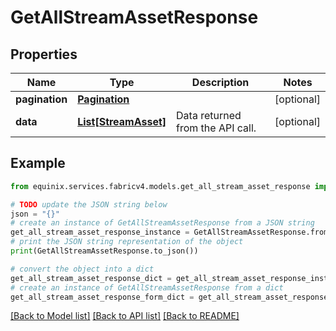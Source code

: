 # GetAllStreamAssetResponse


## Properties

Name | Type | Description | Notes
------------ | ------------- | ------------- | -------------
**pagination** | [**Pagination**](Pagination.md) |  | [optional] 
**data** | [**List[StreamAsset]**](StreamAsset.md) | Data returned from the API call. | [optional] 

## Example

```python
from equinix.services.fabricv4.models.get_all_stream_asset_response import GetAllStreamAssetResponse

# TODO update the JSON string below
json = "{}"
# create an instance of GetAllStreamAssetResponse from a JSON string
get_all_stream_asset_response_instance = GetAllStreamAssetResponse.from_json(json)
# print the JSON string representation of the object
print(GetAllStreamAssetResponse.to_json())

# convert the object into a dict
get_all_stream_asset_response_dict = get_all_stream_asset_response_instance.to_dict()
# create an instance of GetAllStreamAssetResponse from a dict
get_all_stream_asset_response_form_dict = get_all_stream_asset_response.from_dict(get_all_stream_asset_response_dict)
```
[[Back to Model list]](../README.md#documentation-for-models) [[Back to API list]](../README.md#documentation-for-api-endpoints) [[Back to README]](../README.md)


